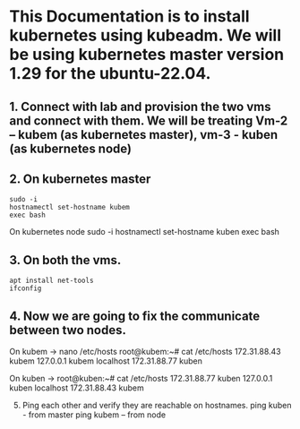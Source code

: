 # This Documentation is to install kubernetes using kubeadm. We will be using kubernetes master version 1.29 for the ubuntu-22.04.

## 1. Connect with lab and provision the two vms and connect with them. We will be treating Vm-2 – kubem (as kubernetes master), vm-3 - kuben (as kubernetes node)


## 2. On kubernetes master
    sudo -i
    hostnamectl set-hostname kubem
    exec bash

   On kubernetes node
    sudo -i
    hostnamectl set-hostname kuben
    exec bash


## 3. On both the vms.
    apt install net-tools
    ifconfig


## 4. Now we are going to fix the communicate between two nodes.

On kubem →
    nano /etc/hosts 
    root@kubem:~# cat /etc/hosts
    172.31.88.43 kubem
    127.0.0.1 kubem localhost
    172.31.88.77 kuben


On kuben →
    root@kuben:~# cat /etc/hosts
    172.31.88.77 kuben
    127.0.0.1 kuben localhost
    172.31.88.43 kubem



5. Ping each other and verify they are
reachable on hostnames.
ping kuben - from master
ping kubem – from node
